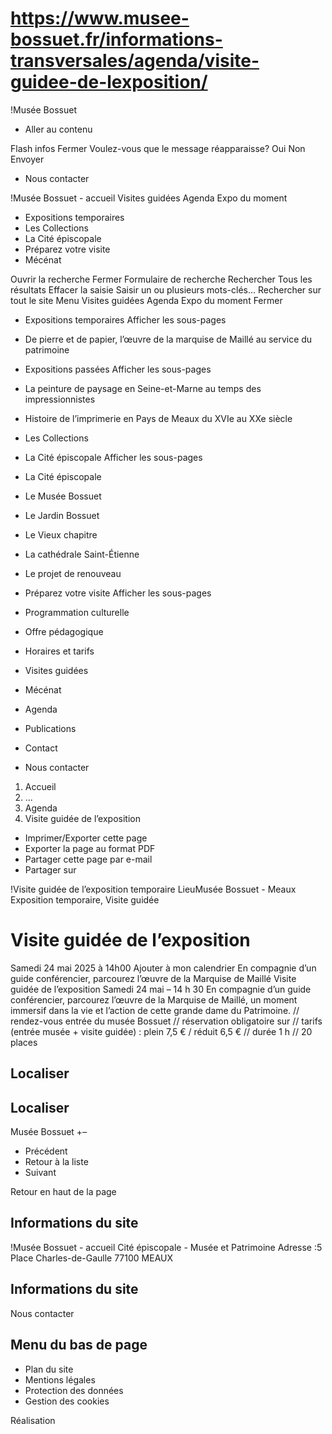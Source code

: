# https://www.musee-bossuet.fr/informations-transversales/agenda/visite-guidee-de-lexposition/

!Musée Bossuet
 * Aller au contenu

Flash infos
Fermer
Voulez-vous que le message réapparaisse? 
Oui 
Non 
Envoyer
 * Nous contacter

!Musée Bossuet - accueil
Visites guidées
Agenda
Expo du moment
 * Expositions temporaires 
 * Les Collections
 * La Cité épiscopale 
 * Préparez votre visite 
 * Mécénat

Ouvrir la recherche
Fermer
Formulaire de recherche
Rechercher
Tous les résultats
Effacer la saisie Saisir un ou plusieurs mots-clés…
Rechercher sur tout le site
Menu
Visites guidées
Agenda
Expo du moment
Fermer
 * Expositions temporaires Afficher les sous-pages
 * De pierre et de papier, l’œuvre de la marquise de Maillé au service du patrimoine
 * Expositions passées Afficher les sous-pages
 * La peinture de paysage en Seine-et-Marne au temps des impressionnistes
 * Histoire de l’imprimerie en Pays de Meaux du XVIe au XXe siècle
 * Les Collections
 * La Cité épiscopale Afficher les sous-pages
 * La Cité épiscopale
 * Le Musée Bossuet
 * Le Jardin Bossuet
 * Le Vieux chapitre
 * La cathédrale Saint-Étienne
 * Le projet de renouveau
 * Préparez votre visite Afficher les sous-pages
 * Programmation culturelle
 * Offre pédagogique
 * Horaires et tarifs
 * Visites guidées
 * Mécénat

 * Agenda
 * Publications
 * Contact

 * Nous contacter

 1. Accueil
 2. ...
 3. Agenda
 4. Visite guidée de l’exposition

 * Imprimer/Exporter cette page
 * Exporter la page au format PDF
 * Partager cette page par e-mail
 * Partager sur

!Visite guidée de l’exposition temporaire
LieuMusée Bossuet - Meaux 
Exposition temporaire, Visite guidée
# Visite guidée de l’exposition
Samedi 24 mai 2025
à 14h00 
Ajouter à mon calendrier
En compagnie d’un guide conférencier, parcourez l’œuvre de la Marquise de Maillé 
Visite guidée de l’exposition
Samedi 24 mai – 14 h 30
En compagnie d’un guide conférencier, parcourez l’œuvre de la Marquise de Maillé, un moment immersif dans la vie et l’action de cette grande dame du Patrimoine.
// rendez-vous entrée du musée Bossuet // réservation obligatoire sur
 // tarifs (entrée musée + visite guidée) : plein 7,5 € / réduit 6,5 € // durée 1 h // 20 places
## Localiser
## Localiser
Musée Bossuet 
+–
 * Précédent 
 * Retour à la liste 
 * Suivant 

Retour en haut de la page 
## Informations du site
!Musée Bossuet - accueil
Cité épiscopale - Musée et Patrimoine
Adresse :5 Place Charles-de-Gaulle 77100 MEAUX
## Informations du site
Nous contacter
## Menu du bas de page
 * Plan du site
 * Mentions légales
 * Protection des données
 * Gestion des cookies

Réalisation
